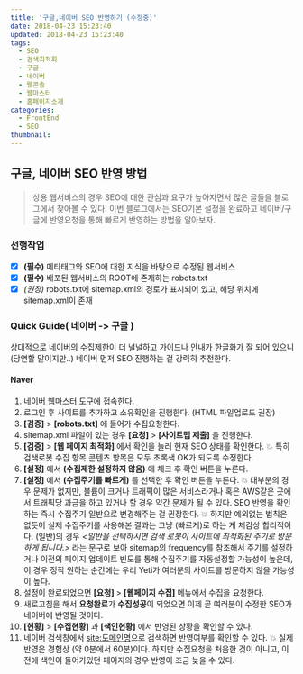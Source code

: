 ```yaml
---
title: '구글,네이버 SEO 반영하기 (수정중)'
date: 2018-04-23 15:23:40
updated: 2018-04-23 15:23:40
tags:
  - SEO
  - 검색최적화
  - 구글
  - 네이버
  - 웹콘솔
  - 웹마스터
  - 홈페이지소개
categories:
  - FrontEnd
  - SEO
thumbnail:
---
```


## 구글, 네이버 SEO 반영 방법
> 상용 웹서비스의 경우 SEO에 대한 관심과 요구가 높아지면서 많은 글들을 블로그에서 찾아볼 수 있다. 이번 블로그에서는 SEO기본 설정을 완료하고 네이버/구글에 반영요청을 통해 빠르게 반영하는 방법을 알아보자.


### 선행작업
- [x] **(필수)** 메타태그와 SEO에 대한 지식을 바탕으로 수정된 웹서비스
- [x] **(필수)** 배포된 웹서비스의 ROOT에 존재하는 robots.txt
- [x] *(권장)* robots.txt에 sitemap.xml의 경로가 표시되어 있고, 해당 위치에 sitemap.xml이 존재

### Quick Guide( 네이버 -> 구글 )
상대적으로 네이버의 수집제한이 더 널널하고 가이드나 안내가 한글화가 잘 되어 있으니(당연할 말이지만..) 네이버 먼저 SEO 진행하는 걸 강력히 추천한다.

#### Naver
1. [네이버 웹마스터 도구](http://webmastertool.naver.com/board/main.naver)에 접속한다.
2. 로그인 후 사이트를 추가하고 소유확인을 진행한다. (HTML 파일업로드 권장)
3. **[검증]** > **[robots.txt]** 에 들어가 수집요청한다.
4. sitemap.xml 파일이 있는 경우 **[요청]** > **[사이트맵 제출]** 을 진행한다.
5. **[검증]** > **[웹 페이지 최적화]** 에서 확인을 눌러 현재 SEO 상태를 확인한다.
:boom: 특히 검색로봇 수집 항목 콘텐츠 항목은 모두 초록색 OK가 되도록 수정한다.
6. **[설정]** 에서 **(수집제한 설정하지 않음)** 에 체크 후 확인 버튼을 누른다.
7. **[설정]** 에서 **(수집주기를 빠르게)** 를 선택한 후 확인 버튼을 누른다.
:boom: 대부분의 경우 문제가 없지만, 볼륨이 크거나 트래픽이 많은 서비스라거나 혹은 AWS같은 곳에서 트래픽당 과금을 하고 있거나 할 경우 약간 문제가 될 수 있다. SEO 반영을 확인하는 즉시 수집주기 일반으로 변경해주는 걸 권장한다.
:boom: 하지만 예외없는 법칙은 없듯이 실제 수집주기를 사용해본 결과는 그냥 (빠르게)로 하는 게 체감상 합리적이다. (일반)의 경우 *<일반을 선택하시면 검색 로봇이 사이트에 최적화된 주기로 방문하게 됩니다.>* 라는 문구로 보아 sitemap의 frequency를 참조해서 주기를 설정하거나 이전의 페이지 업데이트 빈도를 통해 수집주기를 자동설정할 가능성이 높은데, 이 경우 정작 원하는 순간에는 우리 Yeti가 여러분의 사이트를 방문하지 않을 가능성이 높다.
8. 설정이 완료되었으면 **[요청]** > **[웹페이지 수집]** 메뉴에서 수집을 요청한다.
9. 새로고침을 해서 **요청완료**가 **수집성공**이 되었으면 이제 곧 여러분이 수정한 SEO가 네이버에 반영될 것이다.
10. **[현황]** > **[수집현황]** 과 **[색인현황]** 에서 반영된 상황을 확인할 수 있다.
11. 네이버 검색창에서 [site:도메인명](https://search.naver.com/search.naver?query=site%3A도메인명)으로 검색하면 반영여부를 확인할 수 있다.
:boom: 실제 반영은 경험상 (약 0분에서 60분)이다. 하지만 수집요청을 처음한 것이 아니고, 이전에 색인이 들어가있던 페이지의 경우 반영이 조금 늦을 수 있다.
